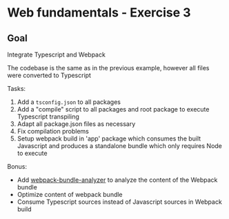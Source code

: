 # Web fundamentals - Exercise 3

## Goal

Integrate Typescript and Webpack

The codebase is the same as in the previous example, however all files were converted to Typescript

Tasks:

1. Add a `tsconfig.json` to all packages
2. Add a "compile" script to all packages and root package to execute Typescript transpiling
3. Adapt all package.json files as necessary
4. Fix compilation problems
5. Setup webpack build in 'app' package which consumes the built Javascript and produces a standalone bundle which only requires Node to execute

Bonus:

- Add [webpack-bundle-analyzer](https://www.npmjs.com/package/webpack-bundle-analyzer) to analyze the content of the Webpack bundle
- Optimize content of webpack bundle
- Consume Typescript sources instead of Javascript sources in Webpack build
